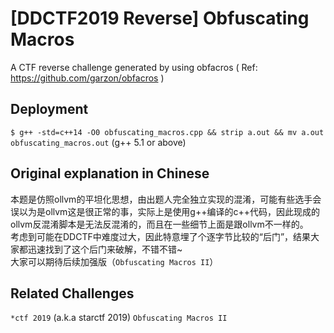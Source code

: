 # [DDCTF2019 Reverse] Obfuscating Macros

A CTF reverse challenge generated by using obfacros ( Ref: https://github.com/garzon/obfacros )

## Deployment

`$ g++ -std=c++14 -O0 obfuscating_macros.cpp && strip a.out && mv a.out obfuscating_macros.out` (g++ 5.1 or above)

## Original explanation in Chinese

本题是仿照ollvm的平坦化思想，由出题人完全独立实现的混淆，可能有些选手会误以为是ollvm这是很正常的事，实际上是使用g++编译的c++代码，因此现成的ollvm反混淆脚本是无法反混淆的，而且在一些细节上面是跟ollvm不一样的。    
考虑到可能在DDCTF中难度过大，因此特意埋了个逐字节比较的“后门”，结果大家都迅速找到了这个后门来破解，不错不错~    
大家可以期待后续加强版（`Obfuscating Macros II`）

## Related Challenges

`*ctf 2019` (a.k.a starctf 2019) `Obfuscating Macros II`